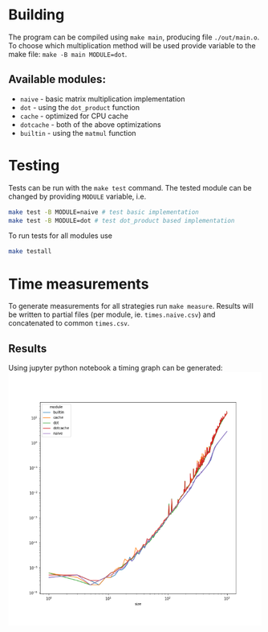 # Building
The program can be compiled using `make main`, producing file `./out/main.o`.  
To choose which multiplication method will be used provide variable to the make file: `make -B main MODULE=dot`. 
## Available modules:
* `naive` - basic matrix multiplication implementation
* `dot` - using the `dot_product` function
* `cache` - optimized for CPU cache
* `dotcache` - both of the above optimizations
* `builtin` - using the `matmul` function

# Testing

Tests can be run with the `make test` command. The tested module can be changed by providing `MODULE` variable, i.e.
```bash
make test -B MODULE=naive # test basic implementation
make test -B MODULE=dot # test dot_product based implementation
```

To run tests for all modules use
```bash
make testall
```

# Time measurements
To generate measurements for all strategies run `make measure`. Results will be written to partial files (per module, ie. `times.naive.csv`) and concatenated to common `times.csv`.

## Results

Using jupyter python notebook a timing graph can be generated:  
![time](./time.png)

